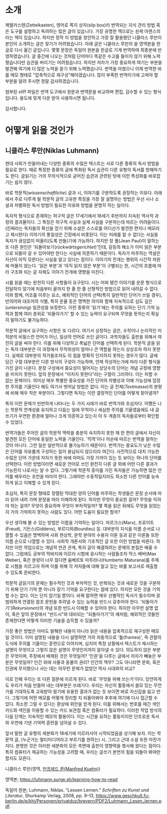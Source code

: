 # 소개

제텔카스텐(Zettelkasten), 영어로 쪽지 상자(slip box)라 번역되는 지식 관리 방법 혹은 도구를 설명하고 독려하는 많은 글이 있습니다. 가장 유명한 책으로는 쇤케 아렌스의 <How to Take Smart Notes>라는 책이 있습니다. 하지만 정작 이 방법을 창안하고 가장 잘 활용했던 니클라스 루만이 본인이 소개하는 글은 찾기가 어려웠습니다. 아래 글은 니클라스 루만의 <Lesen Lernen>을 영역본을 한글로 다시 옮긴 글입니다. 몇몇 문장은 독일어 원본을 한글로 기계 번역하여 최종본에 반영하였습니다. 글 중간에 나오는 것처럼 단어마다 똑같은 수고를 들이지 않기 위해 노력했습니다만 습관을 버리기는 어려웠습니다. 하지만 저자가 가장 중요하게 여기는 부분을 발견해 여기에 더 많은 노력을 쏟기 위해 노력했습니다. 번역을 마쳤으니 이제 번역한 바를 메모 형태로 "압축적으로 재구성"해야겠습니다. 많이 부족한 번역이기에 고쳐야 할 부분을 알려 주시면 정말 감사하겠습니다.

첨부된 xliff 파일은 번역 도구에서 원문과 번역문을 비교하며 편집, 감수할 수 있는 형식입니다. 용도에 맞게 다운 받아 사용하시면 됩니다.

감사합니다.

# 어떻게 읽을 것인가

## 니클라스 루만(Niklas Luhmann)

현대 사회가 만들어내는 다양한 종류의 수많은 텍스트는 서로 다른 종류의 독서 방법을 필요로 한다. 때로 특정한 종류의 글에 특화된 독서 습관이 다른 유형의 독서를 방해하기도 한다. 글읽기는 거의 무의식적으로 굳어진 습관과 관련된 탓에 이런 특성화를 바로잡기는 쉽지 않다.

바로 학문적(_wissenschaftliche_) 글과 시, 이야기를 구분하도록 권장하는 이유다. 아래에서 주로 다루게 될 학문적 글의 고유한 특징을 가장 잘 설명하는 방법은 우선 시나 소설과 차별화된 독서 방법이 필요한 이유와 방법을 분명히 하는 일이다.

독자적 형식으로 존재하는 허구적 글은 17세기에서 18세기 후반까지 지속된 역사적 과정의 결과물이다. 그 특징은 허구적 사실과 실제 사실을 구분하는데 따르는 어려움이다. (진짜라는 독자들의 확신을 얻기 위해 소설은 스스로를 어디선가 발견한 편지나 메모라고 제시한다) 이야기의 통일성은 긴장에서 비롯된다. 이는 미래를 알 수 없다는 사실을 독자가 끊임없이 떠올리(도록 만들)기에 가능하다. 하지만 장 폴(Jean Paul)이 말하는 또 다른 원인은 '되돌아보기(_rückwärtsgerichtet_)'인데, 갈등의 해소가 이미 읽은 부분으로 되돌아 갈 수 있어야만 한다는 사실에 의존하기 때문이다. 독자가 마주하는 역설은 자신이 아직 모른다는 사실을 알고 있다는 점이다. 이야기의 전개는 행위의 시간적 차원에 머물지 않는다. '읽은 부분'과 '아직 읽지 않은 부분'이 구별되는 한, 시간의 흐름에 따라 구조화 되는 글 자체도 이야기 전개에 영향을 미친다.

시를 읽을 때는 완전히 다른 사항들이 요구된다. 시는 어찌 됐건 이야기를 운문 형식으로 전달하지 않기에 처음부터 끝까지 한 줄 한 줄 선형적인 방법으로 읽어 내려갈 수 없다. 이와 함께, 어조를 이루는 요소, 예외적인 단어의 선택(특히 일반적인 단어가 쓰일 경우), 반의어와 대조어의 식별, 특히 운율 등은 명백한 의미와 함께 지속적으로 심도 깊은(_untersinnig_) 일관성을 보장한다. 이런 종류의 '읽기'에는 주의를 요하는 단기 기억 능력과 함께 여러 층위로 '되돌아가기' 할 수 있는 능력이 요구되며 무엇을 뜻하는지 확실히 말하기도 불가능하다.

학문적 글에서 요구하는 사항은 또 다르다. 여기서 상정하는 글은, 수학이나 논리적인 미적분의 비밀스런 언어가 아닌, 일상의 언어로 쓰인 글이다. 과학자들도 출판을 위해서 여전히 글을 써야 한다. 이를 위해 다양하고 폭넓은 단어를 선택하게 된다. 학문적 글을 읽는 독자 대부분은 이 과정에서 무작위성이 얼마나 큰 역할을 하는지 상상조차 하지 못한다. 실제로 대부분의 작가들조차도 이 점을 명확히 인지하지 못하는 경우가 많다. 글에 담긴 구절 대부분은 다른 방식의 구성이 가능하며, 언제 작성하는가에 따라 다른 형식을 가진 글이 나온다. 문장 구성에서 중요성이 떨어지는 상당수의 단어는 개념 규정에 영향을 미치지 못한다. 앞의 문장에서 "미치지 못한다"라는 구절이 그러하다. 이는 피할 수 없는 문제이다. 의미상 매우 특별한 중요성을 가진 단어의 차별성과 이해 가능성에 엄정한 주의를 기울인다 해도 여기서 벗어날 방법은 없다. 이는 글 전체(_Textmasse_)의 분량에 비해 매우 작은 부분이다. 그렇다면 독자는 이런 결정적인 단어를 어떻게 찾아낼까?

특히 이런 문제가 빈번하게 나타나는 두 가지 사례가 바로 번역가와 초심자다. 어쨌든 나는 학문적 연계성을 유지하고 다듬는 일에 무척이나 세심한 주의를 기울였음에도 내 글쓰기가 우연한 환경에 얼마나 크게 의존하고 있는지 이 두 계층의 독자들로부터 확인할 수 있었다.

번역가들은 주어진 글의 학문적 맥락을 충분히 숙지하지 못한 채 한 편의 글에서 자신이 발견한 모든 단어에 동일한 노력을 기울인다. '직역'이나 어순에 따르는 번역을 말하는 것이 아니다. 그런 일은 일반적으로 불가능하기 때문이다. 번역가는 중요도가 낮은 수많은 단어를 자유롭게 구성하는 일이 용납되지 않으리라 여긴다. 사전적으로 대치 가능한 수많은 단어 가운데 저자가 뜻한 바에 아마도 가장 가까이 있는 듯 보이는 하나의 단어를 선택한다. 이런 방법이라면 새로운 언어로 쓰인 완전히 다른 글 외에 어떤 다른 결과가 가능한지 나로서는 알 수 없다. 그렇기에 학문적 흥미를 가진 독자들은 가능하면 많은 언어를 배우라는 조언을 따라야 한다. 그래야만 수동적일지라도 최소한 다른 언어를 능숙하게 읽고 이해할 수 있게 된다.

초심자, 특히 문장 형태로 정렬된 막대한 양의 단어를 마주하는 학생들은 문장 순서에 따라 읽어 내려 가며 문장을 따라 이해하게 된다. 하지만 무엇이 중요한 걸까? 무엇을 익혀야 하는 걸까? 무엇이 중요하며 무엇이 부차적일까? 몇 쪽을 읽은 뒤에도 무엇을 읽었는지 거의 기억하지 못하는 사람도 있다. 어떤 도움이 필요한 할까?

우선 생각해 볼 수 있는 방법은 이름을 기억하는 일이다. 마르크스(Marx), 프로이트(Freud), 기든스(Giddens), 부르디외(Bourdieu) 등. 대부분의 지식을 이름 순서로 나열할 수 있음은 명백하며 사회 현상학, 문학 분야의 수용자 이론 등과 같은 이론들 또한 이름 순으로 나열할 수 있다. 사회학 개론서와 기초적인 글 또한 이런 방법을 따른다. 하지만 이런 작업으로는 개념적 연관 관계, 특히 글이 해결하려는 문제의 본질은 배울 수 없다. 그럼에도 공부의 막바지에 이르러 시험에 응시하는 사람들조차 막스 베버(Max Weber), 혹은 분량이 너무 많다면 움베르토 마투라나(Humberto Maturana)를 주제로 시험을 치르고자 하며 이를 위해 각 저자들에 대해 알고 있는 바를 보고서로 제출할 수 있도록 준비한다.

학문적 글읽기의 문제는 필수적인 것과 부차적인 것, 반복되는 것과 새로운 것을 구분하기 위해 단기 기억 뿐 아니라 장기 기억을 요구한다는 점에 있다. 하지만 모든 것을 기억할 수는 없다. 이는 단지 암기일 뿐이다. 바꿔 말하면 매우 선별적인 독서가 필수이며 광범위하게 연결된 참조 문헌을 추려낼 수 있는 능력을 반드시 갖추어야 한다. '되돌아가기'(_Rekursionen_)의 개념 또한 반드시 이해할 수 있어야 한다. 하지만 아무런 설명 없이, 혹은 앞의 문장에서 "반드시"와 대비되는 "되돌아가기"의 예처럼, 예외적인 것들만 존재한다면 어떻게 이러한 기술을 습득할 수 있을까?

가장 좋은 방법은 아마도 발췌한 내용이 아니라 읽은 내용을 압축적으로 재구성한 메모일 것이다. 이미 설명된 내용을 다시 설명하면 거의 자동적으로 '틀(frames)', 즉 관찰의 도식에 주의를 기울이는 훈련으로 이어지며, 심지어 특정 상황에서 텍스트가 제시하는 설명이 무엇이고 그렇지 않은 설명이 무엇인지까지 알아낼 수 있다. 의도하지 않은 부분은 무엇이며, 주장에서 배제된 것은 무엇일까? '인권'을 다루는 글에서 저자가 빼놓은 부분은 무엇일까? 인간 외에 사물과 동물의 권리? 인간의 책무? 그도 아니라면 문화, 혹은 인권에 무지했으나 사는 데는 아무런 문제가 없었던 역사 시대와의 비교?

이로 인해 우리는 또 다른 질문에 이르게 된다. 바로 '무엇을 위해 쓰는가'이다. 당연하게도 우리가 처음 만들어 내는 대부분은 쓰레기다. 우리는 자신의 활동에서 쓸모 있는 무언가를 기대하도록 교육받아 왔기에 유용한 결과가 없는 듯 보이면 바로 자신감을 잃고 만다. 그렇기에 어떤 메모를 어떻게 정리할 지 되돌아봐야 추후에 여기에 다시 접근할 수 있다. 최소한 그럴 수 있다는 환상에 위안을 얻게 된다. 이를 위해서는 번호를 매긴 색인 카드와 색인을 이용할 수 있는 카드 보관첩 혹은 컴퓨터가 필요하다. 이러한 작업 방식의 다음 단계는 지속적인 메모의 활용이다. 이는 시간을 요하는 활동이지만 단조로운 독서와 우연에 기댄 기억력 훈련을 넘어설 수 있다.

앞서 말한 글 유형의 세분화가 18세기에 이르러서야 시작되었음을 상기해 보자. 이는 학문적 글, (누군가는 멀티미디어라고 부르기를 원하는) 시, 그리고 근대 소설 또한 마찬가지다. 분명한 것은 이러한 세분화의 모든 측면에 출판이 영향력을 행사해 왔다는 점이다. 특히 컴퓨터가 제공하는 가능성을 고려할 때, 우리는 글쓰기 본연의 힘을 되돌아 봐야만 할지도 모른다.

니클라스 루만(영역, [만프레드 퀸(Manfred Kuehn)](http://takingnotenow.blogspot.com/))

영역본;
https://luhmann.surge.sh/learning-how-to-read

독일어 원본; Luhmann, Niklas. “Lessen Lernen.” _Schriften zu Kunst und Literatur_, Shurkamp Verlag, 2008, pp. 9–13, https://www.geschkult.fu-berlin.de/e/khi/Personen/privatdoz/brevern/PDF2/Luhmann_Lesen_lernen.pdf.